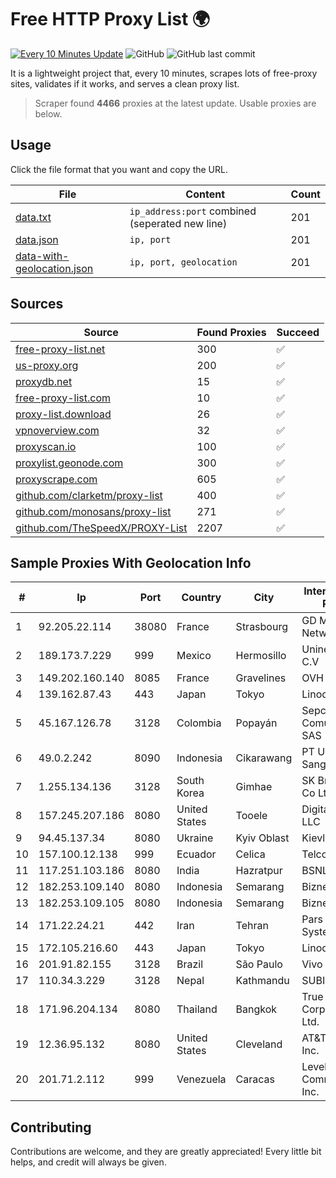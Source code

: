 
# Free HTTP Proxy List 🌍

[![Every 10 Minutes Update](https://github.com/mertguvencli/http-proxy-list/actions/workflows/main.yml/badge.svg?branch=main)](https://github.com/mertguvencli/http-proxy-list/actions/workflows/main.yml)
![GitHub](https://img.shields.io/github/license/mertguvencli/http-proxy-list)
![GitHub last commit](https://img.shields.io/github/last-commit/mertguvencli/http-proxy-list)

It is a lightweight project that, every 10 minutes, scrapes lots of free-proxy sites, validates if it works, and serves a clean proxy list.


> Scraper found **4466** proxies at the latest update. Usable proxies are below.

## Usage

Click the file format that you want and copy the URL.


|File|Content|Count|
|----|-------|-----|
|[data.txt](https://raw.githubusercontent.com/mertguvencli/http-proxy-list/main/proxy-list/data.txt)|`ip_address:port` combined (seperated new line)|201|
|[data.json](https://raw.githubusercontent.com/mertguvencli/http-proxy-list/main/proxy-list/data.json)|`ip, port`|201|
|[data-with-geolocation.json](https://raw.githubusercontent.com/mertguvencli/http-proxy-list/main/proxy-list/data-with-geolocation.json)|`ip, port, geolocation`|201|

## Sources

|Source|Found Proxies|Succeed|
|------|-------------|-------|
|[free-proxy-list.net](https://free-proxy-list.net)|300|✅|
|[us-proxy.org](https://www.us-proxy.org)|200|✅|
|[proxydb.net](http://proxydb.net)|15|✅|
|[free-proxy-list.com](https://free-proxy-list.com/?page=&port=&type%5B%5D=http&type%5B%5D=https&up_time=0&search=Search)|10|✅|
|[proxy-list.download](https://www.proxy-list.download/HTTP)|26|✅|
|[vpnoverview.com](https://vpnoverview.com/privacy/anonymous-browsing/free-proxy-servers)|32|✅|
|[proxyscan.io](https://www.proxyscan.io)|100|✅|
|[proxylist.geonode.com](https://proxylist.geonode.com/api/proxy-list?limit=300&page=1&sort_by=lastChecked&sort_type=desc&protocols=http,https)|300|✅|
|[proxyscrape.com](https://api.proxyscrape.com/v2/?request=displayproxies&protocol=http&timeout=10000&country=all&ssl=all&anonymity=all)|605|✅|
|[github.com/clarketm/proxy-list](https://raw.githubusercontent.com/clarketm/proxy-list/master/proxy-list-raw.txt)|400|✅|
|[github.com/monosans/proxy-list](https://raw.githubusercontent.com/monosans/proxy-list/main/proxies/http.txt)|271|✅|
|[github.com/TheSpeedX/PROXY-List](https://raw.githubusercontent.com/TheSpeedX/PROXY-List/master/http.txt)|2207|✅|


## Sample Proxies With Geolocation Info

|#|Ip|Port|Country|City|Internet Service Provider|
|-|--|----|-------|----|-------------------------|
|1|92.205.22.114|38080|France|Strasbourg|GD MASS Network|
|2|189.173.7.229|999|Mexico|Hermosillo|Uninet S.A. de C.V|
|3|149.202.160.140|8085|France|Gravelines|OVH SAS|
|4|139.162.87.43|443|Japan|Tokyo|Linode, LLC|
|5|45.167.126.78|3128|Colombia|Popayán|Sepcom Comunicaciones SAS|
|6|49.0.2.242|8090|Indonesia|Cikarawang|PT Usaha Adi Sanggoro|
|7|1.255.134.136|3128|South Korea|Gimhae|SK Broadband Co Ltd|
|8|157.245.207.186|8080|United States|Tooele|DigitalOcean, LLC|
|9|94.45.137.34|8080|Ukraine|Kyiv Oblast|Kievline LLC|
|10|157.100.12.138|999|Ecuador|Celica|Telconet S.A|
|11|117.251.103.186|8080|India|Hazratpur|BSNL Internet|
|12|182.253.109.140|8080|Indonesia|Semarang|Biznet Metronet|
|13|182.253.109.105|8080|Indonesia|Semarang|Biznet Metronet|
|14|171.22.24.21|442|Iran|Tehran|Pars Parva System LLC|
|15|172.105.216.60|443|Japan|Tokyo|Linode, LLC|
|16|201.91.82.155|3128|Brazil|São Paulo|Vivo|
|17|110.34.3.229|3128|Nepal|Kathmandu|SUBISU C7|
|18|171.96.204.134|8080|Thailand|Bangkok|True Internet Corporation CO. Ltd.|
|19|12.36.95.132|8080|United States|Cleveland|AT&T Services, Inc.|
|20|201.71.2.112|999|Venezuela|Caracas|Level 3 Communications, Inc.|



## Contributing

Contributions are welcome, and they are greatly appreciated! Every
little bit helps, and credit will always be given.

